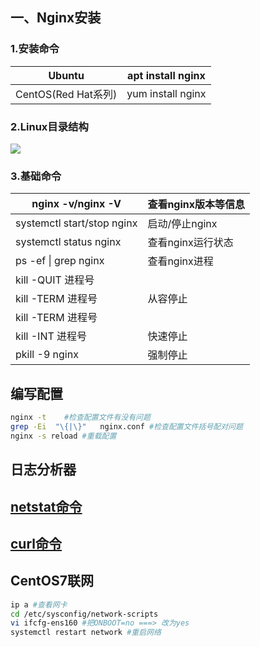 ## 一、Nginx安装
### 1.安装命令
| Ubuntu | apt install nginx |
| --- | --- |
| CentOS(Red Hat系列) | yum install nginx |

### 2.Linux目录结构
![](https://zerdocs.oss-cn-shanghai.aliyuncs.com/febasis/202302032207741.png)
### 3.基础命令
| nginx -v/nginx -V | 查看nginx版本等信息 |
| --- | --- |
| systemctl start/stop nginx | 启动/停止nginx |
| systemctl status nginx | 查看nginx运行状态 |
| ps -ef &#124; grep nginx  | 查看nginx进程 |
| kill -QUIT 进程号     
kill -TERM 进程号     | 从容停止 |
| kill -TERM 进程号    
kill -INT 进程号   | 快速停止 |
| pkill -9 nginx | 强制停止 |

## 编写配置
```bash
nginx -t	#检查配置文件有没有问题
grep -Ei  "\{|\}"   nginx.conf #检查配置文件括号配对问题
nginx -s reload #重载配置
```

## 日志分析器

## [netstat命令](https://linux.cn/article-2434-1.html)

## [curl命令](https://blog.csdn.net/u013514928/article/details/102810250)
## CentOS7联网
```bash
ip a #查看网卡
cd /etc/sysconfig/network-scripts
vi ifcfg-ens160 #把ONBOOT=no ===> 改为yes
systemctl restart network #重启网络
```
